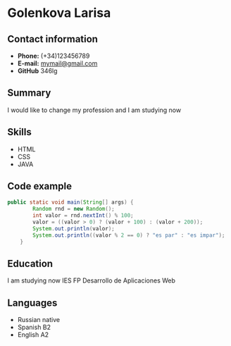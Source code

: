 # Golenkova Larisa

## Contact information
- **Phone:** (+34)123456789
- **E-mail:** mymail@gmail.com
- **GitHub** 346lg

## Summary
I would like to change my profession and I am studying now


## Skills
- HTML
- CSS
- JAVA

## Code example
```java
public static void main(String[] args) {
        Random rnd = new Random();
        int valor = rnd.nextInt() % 100;
        valor = ((valor > 0) ? (valor + 100) : (valor + 200));
        System.out.println(valor);
        System.out.println((valor % 2 == 0) ? "es par" : "es impar");   
    }
```
## Education
I am studying now IES FP Desarrollo de Aplicaciones Web

## Languages
- Russian native
- Spanish B2
- English A2
